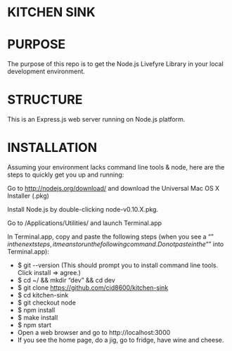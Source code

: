 # KITCHEN SINK

# PURPOSE
The purpose of this repo is to get the Node.js Livefyre Library in your local development environment.

# STRUCTURE
This is an Express.js web server running on Node.js platform.

# INSTALLATION
Assuming your environment lacks command line tools & node, here are the steps to quickly get you up and running:

Go to http://nodejs.org/download/ and download the Universal Mac OS X Installer (.pkg)

Install Node.js by double-clicking node-v0.10.X.pkg.

Go to /Applications/Utilities/ and launch Terminal.app

In Terminal.app, copy and paste the following steps (when you see a “$” in the next steps, it means to run the following command. Do not paste in the “$” into Terminal.app):

* $ git --version (This should prompt you to install command line tools. Click install => agree.)
* $ cd ~/ && mkdir “dev” && cd dev
* $ git clone https://github.com/cid8600/kitchen-sink
* $ cd kitchen-sink
* $ git checkout node
* $ npm install
* $ make install
* $ npm start
* Open a web browser and go to http://localhost:3000
* If you see the home page, do a jig, go to fridge, have wine and cheese.
